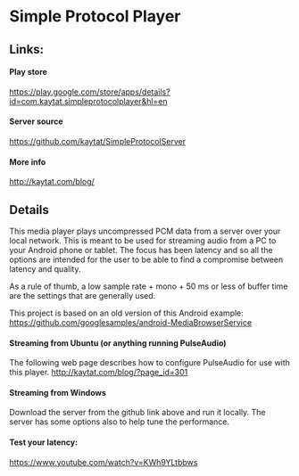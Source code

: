 # Simple Protocol Player

## Links:
#### Play store
https://play.google.com/store/apps/details?id=com.kaytat.simpleprotocolplayer&hl=en

#### Server source
https://github.com/kaytat/SimpleProtocolServer

#### More info
http://kaytat.com/blog/

## Details
This media player plays uncompressed PCM data from a server over your local network.  This is meant to be used for streaming audio from a PC to your Android phone or tablet.  The focus has been latency and so all the options are intended for the user to be able to find a compromise between latency and quality.

As a rule of thumb, a low sample rate + mono + 50 ms or less of buffer time are the settings that are generally used.

This project is based on an old version of this Android example: https://github.com/googlesamples/android-MediaBrowserService

#### Streaming from Ubuntu (or anything running PulseAudio)
The following web page describes how to configure PulseAudio for use with this player.  http://kaytat.com/blog/?page_id=301

#### Streaming from Windows
Download the server from the github link above and run it locally.  The server has some options also to help tune the performance.

#### Test your latency:
https://www.youtube.com/watch?v=KWh9YLtbbws
